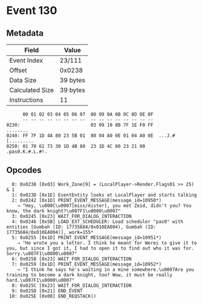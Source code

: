 # Event 130

## Metadata

| Field           | Value    |
|-----------------|----------|
| Event Index     | 23/111   |
| Offset          | 0x0238   |
| Data Size       | 39 bytes |
| Calculated Size | 39 bytes |
| Instructions    | 11       |

```
      00 01 02 03 04 05 06 07  08 09 0A 0B 0C 0D 0E 0F
      -- -- -- -- -- -- -- --  -- -- -- -- -- -- -- --
0230:                          03 09 10 8B 7F 1E F0 FF          ........
0240: FF 7F 1D 4A 80 23 5B 01  80 04 A0 0E 01 04 A0 0E  ...J.#[.........
0250: 01 70 61 73 30 1D 4B 80  23 1D 4C 80 23 21 00     .pas0.K.#.L.#!. 
```

## Opcodes

```
  0: 0x0238 [0x03] Work_Zone[9] = (LocalPlayer->Render.Flags01 >> 25) & 1
  1: 0x023D [0x1E] EventEntity looks at LocalPlayer and starts talking
  2: 0x0242 [0x1D] PRINT_EVENT_MESSAGE(message_id=10950*)
    → "Hey, \u000C\u0007[miss/mister], you met Zeid, didn't you? You know, the dark knight?\u007F1\u0000\u0007"
  3: 0x0245 [0x23] WAIT_FOR_DIALOG_INTERACTION
  4: 0x0246 [0x5B] LOAD_EXT_SCHEDULER: Load scheduler "pas0" with entities [Gumbah (ID: 17735684/0x010EA004), Gumbah (ID: 17735684/0x010EA004)], work=155*
  5: 0x0255 [0x1D] PRINT_EVENT_MESSAGE(message_id=10951*)
    → "He wrote you a letter. I think he meant for Werei to give it to you, but since I got it, I had to open it to find out who it was for. Sorry.\u007F1\u0000\u0007"
  6: 0x0258 [0x23] WAIT_FOR_DIALOG_INTERACTION
  7: 0x0259 [0x1D] PRINT_EVENT_MESSAGE(message_id=10952*)
    → "I think he says he's waiting in a mine somewhere.\u0007Are you training to become a dark knight, too? Wow, it must be really hard.\u007F1\u0000\u0007"
  8: 0x025C [0x23] WAIT_FOR_DIALOG_INTERACTION
  9: 0x025D [0x21] END_EVENT
 10: 0x025E [0x00] END_REQSTACK()
```
